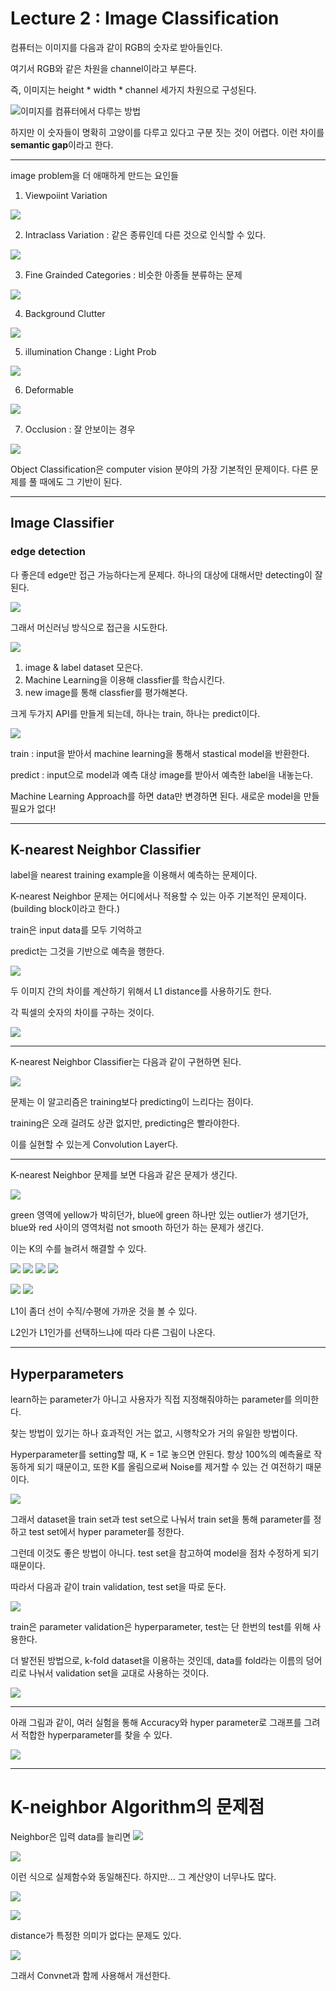 # Lecture 2 : Image Classification

컴퓨터는 이미지를 다음과 같이 RGB의 숫자로 받아들인다.

여기서 RGB와 같은 차원을 channel이라고 부른다.

즉, 이미지는 height * width * channel 세가지 차원으로 구성된다.

![이미지를 컴퓨터에서 다루는 방법](./image/1.jpg)

하지만 이 숫자들이 명확히 고양이를 다루고 있다고 구분 짓는 것이 어렵다. 이런 차이를 **semantic gap**이라고 한다.


----


image problem을 더 애매하게 만드는 요인들

1. Viewpoiint Variation

![](./image/8.jpg)


2. Intraclass Variation : 같은 종류인데 다른 것으로 인식할 수 있다.

![](./image/2.jpg)


3. Fine Grainded Categories : 비슷한 아종들 분류하는 문제

![](./image/3.jpg)


4. Background Clutter

![](./image/4.jpg)


5. illumination Change : Light Prob

![](./image/5.jpg)


6. Deformable

![](./image/6.jpg)


7. Occlusion : 잘 안보이는 경우

![](./image/7.jpg)


Object Classification은 computer vision 분야의 가장 기본적인 문제이다.
다른 문제를 풀 때에도 그 기반이 된다.

----

## Image Classifier

### edge detection

다 좋은데 edge만 접근 가능하다는게 문제다. 하나의 대상에 대해서만 detecting이 잘된다.

![](./image/9.jpg)

그래서 머신러닝 방식으로 접근을 시도한다.

![](./image/11.jpg)


1. image & label dataset 모은다.
2. Machine Learning을 이용해 classfier를 학습시킨다.
3. new image를 통해 classfier를 평가해본다.


크게 두가지 API를 만들게 되는데, 하나는 train, 하나는 predict이다.

![](./image/10.jpg)


train : input을 받아서 machine learning을 통해서 stastical model을 반환한다.

predict : input으로 model과 예측 대상 image를 받아서 예측한 label을 내놓는다.

Machine Learning Approach를 하면 data만 변경하면 된다. 새로운 model을 만들 필요가 없다!

----

## K-nearest Neighbor Classifier

label을 nearest training example을 이용해서 예측하는 문제이다.

K-nearest Neighbor 문제는 어디에서나 적용할 수 있는 아주 기본적인 문제이다.(building block이라고 한다.)

train은 input data를 모두 기억하고

predict는 그것을 기반으로 예측을 행한다.

![](./image/12.jpg)

두 이미지 간의 차이를 계산하기 위해서 L1 distance를 사용하기도 한다.

각 픽셀의 숫자의 차이를 구하는 것이다.

![](./image/13.jpg)

----

K-nearest Neighbor Classifier는 다음과 같이 구현하면 된다.

![](./image/14.jpg)


문제는 이 알고리즘은 training보다 predicting이 느리다는 점이다.

training은 오래 걸려도 상관 없지만, predicting은 빨라야한다.

이를 실현할 수 있는게 Convolution Layer다.

----

K-nearest Neighbor 문제를 보면 다음과 같은 문제가 생긴다.

![](./image/15.jpg)


green 영역에 yellow가 박히던가, blue에 green 하나만 있는 outlier가 생기던가, blue와 red 사이의 영역처럼 not smooth 하던가 하는 문제가 생긴다.

이는 K의 수를 늘려서 해결할 수 있다.

![](./image/16.jpg) 
![](./image/17.jpg)
![](./image/18.jpg)
![](./image/19.jpg)



![](./image/20.jpg)
![](./image/21.jpg)

L1이 좀더 선이 수직/수평에 가까운 것을 볼 수 있다.

L2인가 L1인가를 선택하느냐에 따라 다른 그림이 나온다.

----

## Hyperparameters

learn하는 parameter가 아니고 사용자가 직접 지정해줘야하는 parameter를 의미한다. 

찾는 방법이 있기는 하나 효과적인 거는 없고, 시행착오가 거의 유일한 방법이다.

Hyperparameter를 setting할 때, K = 1로 놓으면 안된다.
항상 100%의 예측율로 작동하게 되기 때문이고, 또한 K를 올림으로써 Noise를 제거할 수 있는 건 여전하기 때문이다.

![](./image/22.jpg)

그래서 dataset을 train set과 test set으로 나눠서 train set을 통해 parameter를 정하고 test set에서 hyper parameter를 정한다.

그런데 이것도 좋은 방법이 아니다. test set을 참고하여 model을 점차 수정하게 되기 때문이다.

따라서 다음과 같이 train validation, test set을 따로 둔다.

![](./image/23.jpg)

train은 parameter validation은 hyperparameter, test는 단 한번의 test를 위해 사용한다.

더 발전된 방법으로, k-fold dataset을 이용하는 것인데, data를 fold라는 이름의 덩어리로 나눠서 validation set을 교대로 사용하는 것이다.

![](./image/24.jpg)

----

아래 그림과 같이, 여러 실험을 통해 Accuracy와 hyper parameter로 그래프를 그려서 적합한 hyperparameter를 찾을 수 있다.

![](./image/25.jpg)

----

# K-neighbor Algorithm의 문제점


Neighbor은 입력 data를 늘리면
![](./image/26.jpg)

![](./image/27.jpg)

이런 식으로 실제함수와 동일해진다. 하지만... 그 계산양이 너무나도 많다.

![](./image/28.jpg)

![](./image/29.jpg)

distance가 특정한 의미가 없다는 문제도 있다.

![](./image/30.jpg)

그래서 Convnet과 함께 사용해서 개선한다.